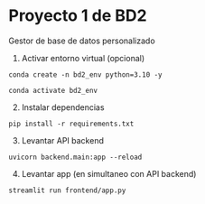 # Proyecto 1 de BD2

Gestor de base de datos personalizado

1. Activar entorno virtual (opcional)
```shell
conda create -n bd2_env python=3.10 -y
```

```shell
conda activate bd2_env
```

2. Instalar dependencias

```shell
pip install -r requirements.txt
```

3. Levantar API backend

```shell
uvicorn backend.main:app --reload
```

4. Levantar app (en simultaneo con API backend)

```shell
streamlit run frontend/app.py
```

